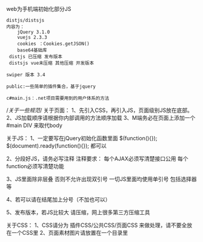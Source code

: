 web为手机端初始化部分JS

    distjs/distsjs
    内容为：
        jQuery 3.1.0
        vuejs 2.3.3
        cookies ：Cookies.getJSON()
        base64基础库
     distjs 已压缩 发布版本
     distsjs vue未压缩 其他压缩 开发版本

    swiper 版本 3.4

    public:一些简单的插件集合，基于jquery

    c#main.js：.net项目需要用到的用户体系的方法


/*关于一些规范*/
关于页面：
1、先引入CSS，再引入JS，页面级别JS放在底部。
2、JS加载顺序请根据你内部调用的方法顺序加载
3、M端务必在页面上添加一个#main DIV 来取代body


关于JS：
1、一定要写在jQuery初始化函数里面
$(function(){});   $(document).ready(function(){});  都可以

2、分段好JS，请务必写注释
注释要求：
    每个AJAX必须写清楚接口公用
    每个function必须写清楚功能

3、JS里面除非层叠 否则不允许出现双引号 一切JS里面均使用单引号 包括选择器等

4、若可以请在结尾加上分号（不加也可以）

5、发布版本，若JS比较大 请压缩，网上很多第三方压缩工具

关于CSS：
1、CSS请分为 插件CSS/公共CSS/页面CSS 来做处理，请不要全放在一个CSS里
2、页面素材图片请放置在一个目录里


